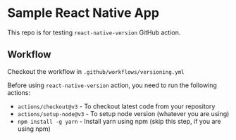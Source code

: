 # Sample React Native App

This repo is for testing `react-native-version` GitHub action.

## Workflow

Checkout the workflow in `.github/workflows/versioning.yml`

Before using `react-native-version` action, you need to run the following actions:

- `actions/checkout@v3` - To checkout latest code from your repository
- `actions/setup-node@v3` - To setup node version (whatever you are using)
- `npm install -g yarn` - Install yarn using npm (skip this step, if you are using npm)
